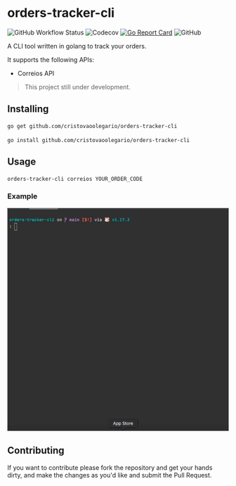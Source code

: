# orders-tracker-cli
![GitHub Workflow Status](https://img.shields.io/github/workflow/status/cristovaoolegario/orders-tracker-cli/CI)
![Codecov](https://img.shields.io/codecov/c/gh/cristovaoolegario/orders-tracker-cli)
[![Go Report Card](https://goreportcard.com/badge/github.com/cristovaoolegario/orders-tracker-cli)](https://goreportcard.com/report/github.com/cristovaoolegario/orders-tracker-cli)
![GitHub](https://img.shields.io/github/license/cristovaoolegario/orders-tracker-cli)


A CLI tool written in golang to track your orders.

It supports the following APIs:
- Correios API

> This project still under development. 

## Installing

```shell
go get github.com/cristovaoolegario/orders-tracker-cli

go install github.com/cristovaoolegario/orders-tracker-cli
```

## Usage

```shell
orders-tracker-cli correios YOUR_ORDER_CODE
```

### Example 
<p align="center">
  <img src="https://github.com/cristovaoolegario/orders-tracker-cli/blob/main/static/usage_example.gif?raw=true" alt="How to track a correios order"/>
</p>

##  Contributing 
If you want to contribute please fork the repository and get your hands dirty, and make the changes as you'd like and submit the Pull Request.